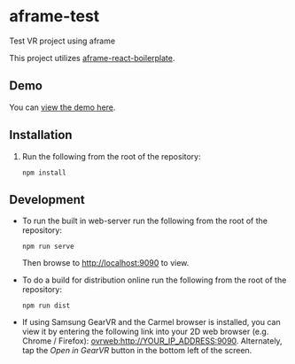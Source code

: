 # aframe-test
Test VR project using aframe

This project utilizes [aframe-react-boilerplate](https://github.com/ngokevin/aframe-react-boilerplate).

## Demo

You can [view the demo here](https://hazardu5.github.io/aframe-test/dist/).

## Installation

1.  Run the following from the root of the repository:

    ```
    npm install
    ```

## Development

*   To run the built in web-server run the following from the root of the repository:

    ```
    npm run serve
    ```

    Then browse to [http://localhost:9090](http://localhost:9090) to view.

*   To do a build for distribution online run the following from the root of the repository:

    ```
    npm run dist
    ```

*   If using Samsung GearVR and the Carmel browser is installed, you can view it by entering the following link into
    your 2D web browser (e.g. Chrome / Firefox): [ovrweb:http://YOUR_IP_ADDRESS:9090](ovrweb:http://YOUR_IP_ADDRESS:9090).
    Alternately, tap the *Open in GearVR* button in the bottom left of the screen.
